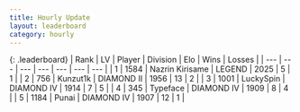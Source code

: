```yaml
---
title: Hourly Update
layout: leaderboard
category: hourly
---
```


{: .leaderboard}
| Rank | LV | Player | Division | Elo | Wins | Losses |
| --- | --- | --- | --- | --- | --- | --- |
| <span data-change="0">1</span> | 1584 | <span title="ID: 315148">Nazrin Kirisame</span> | LEGEND | <span data-change="0">2025</span> | <span data-change="0">5</span> | <span data-change="0">1</span> |
| <span data-change="0">2</span> | 756 | <span title="ID: 392407">Kunzut1k</span> | DIAMOND II | <span data-change="0">1956</span> | <span data-change="0">13</span> | <span data-change="0">2</span> |
| <span data-change="0">3</span> | 1001 | <span title="ID: 498412">LuckySpin</span> | DIAMOND IV | <span data-change="-5">1914</span> | <span data-change="1">7</span> | <span data-change="1">5</span> |
| <span data-change="0">4</span> | 345 | <span title="ID: 628233">Typeface</span> | DIAMOND IV | <span data-change="-3">1909</span> | <span data-change="1">8</span> | <span data-change="1">4</span> |
| <span data-change="0">5</span> | 1184 | <span title="ID: 361226">Punai</span> | DIAMOND IV | <span data-change="0">1907</span> | <span data-change="0">12</span> | <span data-change="0">1</span> |